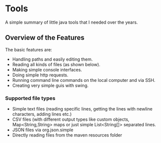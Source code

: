 # Tools

A simple summary of little java tools that I needed over the years. 

## Overview of the Features

The basic features are: 

* Handling paths and easily editing them. 
* Reading all kinds of files (as shown below). 
* Making simple console interfaces. 
* Doing simple http requests. 
* Running command line commands on the local computer and via SSH. 
* Creating very simple guis with swing. 

### Supported file types

* Simple text files (reading specific lines, getting the lines with newline characters, adding lines etc.)
* CSV files (with different output types like custom objects, Map<String,String> maps or just simple List<String[]> separated lines. 
* JSON files via org.json.simple
* Directly reading files from the maven resources folder
